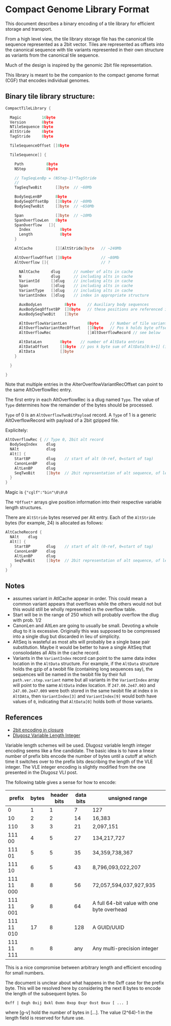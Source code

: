 Compact Genome Library Format
===

This document describes a binary encoding of a tile library
for efficient storage and transport.

From a high level view, the tile library storage file has
the canonical tile sequence represented as a 2bit vector.
Tiles are represented as offsets into the canonical sequence
with tile variants represented in their own structure
as variants from the canonical tile sequence.

Much of the design is inspired by the genomic 2bit
file representation.

This library is meant to be the companion to the compact
genome format (CGF) that encodes individual genomes.


Binary tile library structure:
----


```go
CompactTileLibrary {

  Magic         16byte
  Version       8byte
  NTileSequence 8byte
  AltStride     8byte
  TagStride     8byte

  TileSequenceOffset []8byte

  TileSequence[] {

    Path          8byte
    NStep         8byte

    // TagSeqLenBp = (NStep-1)*TagStride
    //
    TagSeqTwoBit      []byte  // ~60Mb

    BodySeqLenBP      8byte
    BodySeqOffsetBp   []8byte // ~80Mb
    BodySeqTwoBit     []byte  // ~650Mb

    Span              []byte  // ~10Mb
    SpanOverflowLen   8byte
    SpanOverflow   []{
      Index             8byte
      Length            8byte
    }

    AltCache          [][AltStride]byte   // ~240Mb

    AltOverflowOffset []8byte             // ~80Mb
    AltOverflow []{                       // ?

      NAltCache     dlug      // number of alts in cache
      N             dlug      // including alts in cache
      VariantId     []dlug    // including alts in cache
      Span          []dlug    // including alts in cache
      VariantType   []dlug    // including alts in cache
      VariantIndex  []dlug    // index in appropriate structure

      AuxBodyLen          8byte     // Auxiliary body sequences
      AuxBodySeqOffsetBP  []8byte   // these positions are referenced in AltOverflowRec
      AuxBodySeqTwoBit    []byte

      AltOverflowVariantLen         8byte     // Number of tile variants in the AltOverflow position
      AltOverflowVariantRecOffset   []8byte   // Pos k holds byte offset of tile variant (k+1) in AltOverflowRec
      AltOverflowRec                []AltOverflowRecord // see below

      AltDataLen        8byte    // number of AltData entries
      AltDataOffset     []8byte  // pos k byte sum of AltData[0:k+1] (i.e. AltDataOffset[0] == len(AltData[0]))
      AltData           []byte
    }

  }

}
```

Note that multiple entries in the AlterOverlfowVariantRecOffset can point to the same AltOverflowRec entry.

The first entry in each AltOverflowRec is a dlug named `Type`. The value of `Type` determines how
the remainder of the bytes should be processed.

`Type` of 0 is an `AltOverflowTwoBitPayload` record.  A `Type` of 1 is a generic AltOverflowRecord with
payload of a 2bit gzipped file.

Explicitely:

```go
AltOverflowRec { // Type 0, 2bit alt record
  BodySeqIndex    dlug
  NAlt            dlug
  Alt[] {
    StartBP       dlug    // start of alt (0-ref, 0=start of tag)
    CanonLenBP    dlug
    AltLenBP      dlug
    SeqTwoBit     []byte  // 2bit representation of alt sequence, of len AltLenBP
  }
}
```

Magic is `{"cglf":"bin"\0\0\0`

The `*Offset*` arrays give position information into their respective variable
length structures.


There are `AltStride` bytes reserved per Alt entry.  Each of the `AltStride` bytes
(for example, 24) is allocated as follows:

```go
AltCacheRecord {
  NAlt    dlug
  Alt[] {
    StartBP       dlug    // start of alt (0-ref, 0=start of tag)
    CanonLenBP    dlug
    AltLenBP      dlug
    SeqTwoBit     []byte  // 2bit representation of alt sequence, of len AltLenBP
  }
}
```

Notes
---

  * assumes variant in AtlCache appear in order.  This could mean a common variant appears that overflows while
    the others would not but this would still be wholly represented in the overflow table.
  * Start will be in the range of 250 which will probably overflow the dlug with prob. 1/2
  * CanonLen and AltLen are going to usually be small.  Devoting a whole dlug to it is excessive.
    Originally this was supposed to be compressed into a single dlug but discarded in lieu of simplicity.
  * AltSeq is wasteful as most alts will probably be a single base pair substitution.  Maybe it would
    be better to have a single AltSeq that consolodates all Alts in the cache record.
  * Variants in the `VariantIndex` record can point to the same data index location in the `AltData` structure.
    For example, if the `AltData` structure holds the gzip of a twobit file (containing long sequences say),
    the sequences will be named in the twobit file by their full `path.ver.step.variant` name but all variants
    in the `VariantIndex` array will point to the same `AltData` index location.  If `247.00.2e47.003` and
    `247.00.2e47.009` were both stored in the same twobit file at index `0` in `AltDAta`, then `VariantIndex[3]`
    and `VariantIndex[9]` would both have values of `0`, indicating that `AltData[0]` holds both of those
    variants.


References
---


  - [2bit encoding in closure](http://eigenhombre.com/2013/07/06/a-two-bit-decoder/)
  - [Dlugosz Variable Length Integer](http://www.dlugosz.com/ZIP2/VLI.html)

Variable length schemes will be used.  Dlugosz variable length
integer encoding seems like a fine candidate.  The basic idea
is to have a linear number of prefix bits encode the number of
bytes until a cutoff at which time it switches over to the prefix
bits describing the length of the VLE integer.  The VLE integer encoding
is slightly modified from the one presented in the Dlugosz VLI post.

The following table gives a sense for how to encode:

| prefix | bytes | header bits | data bits | unsigned range |
|---|---|---|---|---|
| 0 | 1 | 1 | 7 | 127 |
| 10 | 2 | 2 | 14 | 16,383 |
| 110 | 3 | 3 | 21 | 2,097,151 |
| 111 00 | 4 | 5 | 27 | 134,217,727 |
| 111 01 | 5 | 5 | 35 | 34,359,738,367 |
| 111 10 | 6 | 5 | 43 | 8,796,093,022,207 |
| 111 11 000 | 8 | 8 | 56 | 72,057,594,037,927,935 |
| 111 11 001 |  9 | 8 | 64 | A full 64-bit value with one byte overhead |
| 111 11 010 | 17 | 8 | 128 | A GUID/UUID |
| 111 11 111 |  n | 8 | any | Any multi-precision integer |

This is a nice compromise between arbitrary length and efficient encoding
for small numbers.

The document is unclear about what happens in the 0xff case for the prefix byte.
This will be resolved here by considering the next 8 bytes to encode the length
of the subsequent bytes.  So

    0xff | 0xgh 0xij 0xkl 0xmn 0xop 0xqr 0xst 0xuv [ ... ]

where [g-v] hold the number of bytes in [...].  The value (2^64)-1 in the length
field is reserved for future use.



